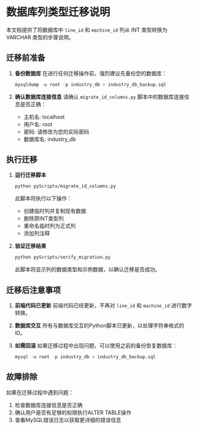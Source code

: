 # 数据库列类型迁移说明

本文档提供了将数据库中 `line_id` 和 `machine_id` 列从 INT 类型转换为 VARCHAR 类型的步骤说明。

## 迁移前准备

1. **备份数据库**
   在进行任何迁移操作前，强烈建议先备份您的数据库：
   ```sql
   mysqldump -u root -p industry_db > industry_db_backup.sql
   ```

2. **确认数据库连接信息**
   请确认 `migrate_id_columns.py` 脚本中的数据库连接信息是否正确：
   - 主机名: localhost
   - 用户名: root
   - 密码: 请修改为您的实际密码
   - 数据库名: industry_db

## 执行迁移

1. **运行迁移脚本**
   ```bash
   python pyScripts/migrate_id_columns.py
   ```
   
   此脚本将执行以下操作：
   - 创建临时列并复制现有数据
   - 删除原INT类型列
   - 重命名临时列为正式列
   - 添加列注释

2. **验证迁移结果**
   ```bash
   python pyScripts/verify_migration.py
   ```
   
   此脚本将显示列的数据类型和示例数据，以确认迁移是否成功。

## 迁移后注意事项

1. **前端代码已更新**
   前端代码已经更新，不再对 `line_id` 和 `machine_id` 进行数字转换。

2. **数据库交互**
   所有与数据库交互的Python脚本已更新，以处理字符串格式的ID。

3. **如需回滚**
   如果迁移过程中出现问题，可以使用之前的备份恢复数据库：
   ```sql
   mysql -u root -p industry_db < industry_db_backup.sql
   ```

## 故障排除

如果在迁移过程中遇到问题：

1. 检查数据库连接信息是否正确
2. 确认用户是否有足够的权限执行ALTER TABLE操作
3. 查看MySQL错误日志以获取更详细的错误信息
